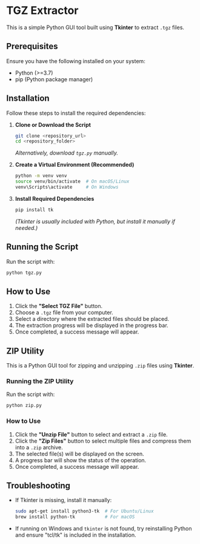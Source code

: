 # TGZ Extractor

This is a simple Python GUI tool built using **Tkinter** to extract `.tgz` files.

## Prerequisites
Ensure you have the following installed on your system:
- Python (>=3.7)
- pip (Python package manager)

## Installation
Follow these steps to install the required dependencies:

1. **Clone or Download the Script**
   ```sh
   git clone <repository_url>
   cd <repository_folder>
   ```
   *Alternatively, download `tgz.py` manually.*

2. **Create a Virtual Environment (Recommended)**
   ```sh
   python -m venv venv
   source venv/bin/activate  # On macOS/Linux
   venv\Scripts\activate     # On Windows
   ```

3. **Install Required Dependencies**
   ```sh
   pip install tk
   ```
   *(Tkinter is usually included with Python, but install it manually if needed.)*

## Running the Script
Run the script with:
```sh
python tgz.py
```

## How to Use
1. Click the **"Select TGZ File"** button.
2. Choose a `.tgz` file from your computer.
3. Select a directory where the extracted files should be placed.
4. The extraction progress will be displayed in the progress bar.
5. Once completed, a success message will appear.

## ZIP Utility
This is a Python GUI tool for zipping and unzipping `.zip` files using **Tkinter**.

### Running the ZIP Utility
Run the script with:
```sh
python zip.py
```

### How to Use
1. Click the **"Unzip File"** button to select and extract a `.zip` file.
2. Click the **"Zip Files"** button to select multiple files and compress them into a `.zip` archive.
3. The selected file(s) will be displayed on the screen.
4. A progress bar will show the status of the operation.
5. Once completed, a success message will appear.

## Troubleshooting
- If Tkinter is missing, install it manually:
  ```sh
  sudo apt-get install python3-tk  # For Ubuntu/Linux
  brew install python-tk           # For macOS
  ```

- If running on Windows and `tkinter` is not found, try reinstalling Python and ensure "tcl/tk" is included in the installation.

